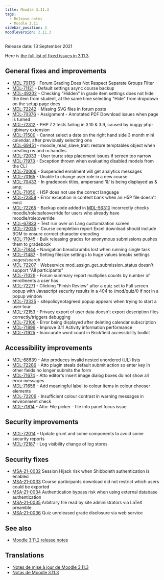```yaml
---
title: Moodle 3.11.3
tags:
  - Release notes
  - Moodle 3.11
sidebar_position: 3
moodleVersion: 3.11.3
---
```

Release date: 13 September 2021

Here is [the full list of fixed issues in 3.11.3](https://tracker.moodle.org/secure/IssueNavigator!executeAdvanced.jspa?jqlQuery=project+%3D+mdl+AND+resolution+%3D+fixed+AND+fixVersion+in+%28%223.11.3%22%29+ORDER+BY+priority+DESC&runQuery=true&clear=true).

## General fixes and improvements

- [MDL-70176](https://tracker.moodle.org/browse/MDL-70176) - Forum Grading Does Not Respect Separate Groups Filter
- [MDL-71121](https://tracker.moodle.org/browse/MDL-71121) - Default settings async course backup
- [MDL-49202](https://tracker.moodle.org/browse/MDL-49202) - Checking "Hidden" in grade item settings does not hide the item from student, at the same time selecting "Hide" from dropdown on the setup page does
- [MDL-72242](https://tracker.moodle.org/browse/MDL-72242) - Missing SVG files in forum posts
- [MDL-70376](https://tracker.moodle.org/browse/MDL-70376) - Assignment - Annotated PDF Download issues when page is turned
- [MDL-72312](https://tracker.moodle.org/browse/MDL-72312) - PHP 7.2 tests failing in 3.10 & 3.9, caused by buggy php-igbinary extension
- [MDL-71500](https://tracker.moodle.org/browse/MDL-71500) - Cannot select a date on the right hand side 3 month mini calendar, after previously selecting one
- [MDL-69451](https://tracker.moodle.org/browse/MDL-69451) - moodle_read_slave_trait: restore temptables object when creating rw and ro handles
- [MDL-72033](https://tracker.moodle.org/browse/MDL-72033) - User tours: step placement issues if screen too narrow
- [MDL-71973](https://tracker.moodle.org/browse/MDL-71973) - Exception thrown when evaluating disabled models from the CLI
- [MDL-70006](https://tracker.moodle.org/browse/MDL-70006) - Suspended enrolment will get analytics messages
- [MDL-70165](https://tracker.moodle.org/browse/MDL-70165) - Unable to change user role in a new course
- [MDL-70433](https://tracker.moodle.org/browse/MDL-70433) - In gradebook titles, ampersand '&' is being displayed as & amp;
- [MDL-71050](https://tracker.moodle.org/browse/MDL-71050) - H5P does not use the correct language
- [MDL-72358](https://tracker.moodle.org/browse/MDL-72358) - Error exception in content bank when an H5P file doesn't exist
- [MDL-72265](https://tracker.moodle.org/browse/MDL-72265) - Backup code added in [MDL-56310](https://tracker.moodle.org/browse/MDL-56310) incorrectly checks moodle/role:safeoverride for users who already have moodle/role:override
- [MDL-67833](https://tracker.moodle.org/browse/MDL-67833) - Text run over on Lang customization screen
- [MDL-72035](https://tracker.moodle.org/browse/MDL-72035) - Course completion report Excel download should include BOM to ensure correct character encoding
- [MDL-71945](https://tracker.moodle.org/browse/MDL-71945) - Bulk releasing grades for anonymous submissions pushes them to gradebook
- [MDL-71844](https://tracker.moodle.org/browse/MDL-71844) - Navigation breadcrumbs lost when running single task
- [MDL-71487](https://tracker.moodle.org/browse/MDL-71487) - Setting filesize settings to huge values breaks settings pages/search
- [MDL-72207](https://tracker.moodle.org/browse/MDL-72207) - Webservice mod_assign_get_submission_status doesn't support "All participants"
- [MDL-71029](https://tracker.moodle.org/browse/MDL-71029) - Forum summary report multiplies counts by number of enrollments a user has
- [MDL-72271](https://tracker.moodle.org/browse/MDL-72271) - Clicking "Finish Review" after a quiz set to Full screen popup with Javascript security results in a 404 to /mod/quiz/0 if not in a popup window
- [MDL-72325](https://tracker.moodle.org/browse/MDL-72325) - sitepolicynotagreed popup appears when trying to start a user tour
- [MDL-72153](https://tracker.moodle.org/browse/MDL-72153) - Privacy export of user data doesn't export description files correctly/triggers debugging
- [MDL-72106](https://tracker.moodle.org/browse/MDL-72106) - Error being displayed after deleting calendar subscription
- [MDL-71899](https://tracker.moodle.org/browse/MDL-71899) - Improve 3.11 Activity information performance
- [MDL-71925](https://tracker.moodle.org/browse/MDL-71925) - Inaccurate word count in Brickfield accessibility toolkit

## Accessibility improvements

- [MDL-68639](https://tracker.moodle.org/browse/MDL-68639) - Atto produces invalid nested unordered (UL) lists
- [MDL-72286](https://tracker.moodle.org/browse/MDL-72286) - Atto plugin steals default submit action so enter key in other fields no longer submits the form
- [MDL-71674](https://tracker.moodle.org/browse/MDL-71674) - Atto editor's insert image dialog boxes do not show all error messages
- [MDL-71656](https://tracker.moodle.org/browse/MDL-71656) - Add meaningful label to colour items in colour chooser elements
- [MDL-72206](https://tracker.moodle.org/browse/MDL-72206) - Insufficient colour contrast in warning messages in environment check
- [MDL-71814](https://tracker.moodle.org/browse/MDL-71814) - Atto: File picker – file info panel focus issue

## Security improvements

- [MDL-72014](https://tracker.moodle.org/browse/MDL-72014) - Update grunt and some components to avoid some security reports
- [MDL-72187](https://tracker.moodle.org/browse/MDL-72187) - Log visibility change of log stores

## Security fixes

- [MSA-21-0032](https://moodle.org/mod/forum/discuss.php?d=427103) Session Hijack risk when Shibboleth authentication is enabled
- [MSA-21-0033](https://moodle.org/mod/forum/discuss.php?d=427104) Course participants download did not restrict which users could be exported
- [MSA-21-0034](https://moodle.org/mod/forum/discuss.php?d=427105) Authentication bypass risk when using external database authentication
- [MSA-21-0035](https://moodle.org/mod/forum/discuss.php?d=427106) Arbitrary file read by site administrators via LaTeX preamble
- [MSA-21-0036](https://moodle.org/mod/forum/discuss.php?d=427107) Quiz unreleased grade disclosure via web service

## See also

- [Moodle 3.11.2 release notes](/general/releases/3.11/3.11.2)

## Translations

- [Notes de mise à jour de Moodle 3.11.3](https://docs.moodle.org/fr/Notes_de_mise_à_jour_de_Moodle_3.11.3)
- [Notas de Moodle 3.11.3](https://docs.moodle.org/es/Notas_de_Moodle_3.11.3)
